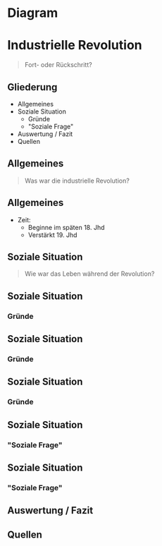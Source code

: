 # Diagram
<!-- .slide: class="fig-container" data-fig-id="fig-intro" data-file="diagrams/ablauf.html" -->



# Industrielle Revolution
> Fort- oder Rückschritt?



## Gliederung
+ Allgemeines
+ Soziale Situation
  + Gründe
  + "Soziale Frage"
+ Auswertung / Fazit
+ Quellen



## Allgemeines

> Was war die industrielle Revolution?


## Allgemeines

+ Zeit:
  + Beginne im späten 18. Jhd
  + Verstärkt 19. Jhd



## Soziale Situation

> Wie war das Leben während der Revolution?


## Soziale Situation <!-- .slide: data-transition="slide-in none-out" -->
### Gründe


## Soziale Situation <!-- .slide: data-transition="none" -->
### Gründe


## Soziale Situation <!-- .slide: data-transition="none-in slide-out" -->
### Gründe


## Soziale Situation <!-- .slide: data-transition="slide-in none-out" -->
### "Soziale Frage"


## Soziale Situation <!-- .slide: data-transition="none-in slide-out" -->
### "Soziale Frage"



## Auswertung / Fazit



## Quellen
